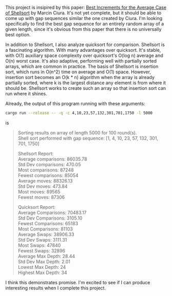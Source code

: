 This project is insipired by this paper: [Best Increments for the Average Case of Shellsort](https://web.archive.org/web/20180923235211/http://sun.aei.polsl.pl/~mciura/publikacje/shellsort.pdf) by Marcin Ciura. It's not yet complete, but it should be able to come up with gap sequences similar the one created by Ciura. I'm looking specifically to find the best gap sequence for an entirely random array of a given length, since it's obvious from this paper that there is no universally best option.

In addition to Shellsort, I also analyze quicksort for comparison. Shellsort is a fascinating algorithm. With many advantages over quicksort. It's stable, with O(1) auxiliary space complexity over quicksort's O(log n) average and O(n) worst case. It's also adaptive, performing well with partially sorted arrays, which are common in practice. The basis of Shellsort is insertion sort, which runs in O(n^2) time on average and O(1) space. However, insertion sort becomes an O(k \* n) algorithm when the array is already partially sorted, where k is the largest distance any element is from where it should be. Shellsort works to create such an array so that insertion sort can run where it shines.

Already, the output of this program running with these arguments:

```bash
cargo run --release -- -q -c 4,10,23,57,132,301,701,1750 -l 5000
```

is

> Sorting results on array of length 5000 for 100 round(s).  
> Shell sort performed with gap sequence: [1, 4, 10, 23, 57, 132, 301, 701, 1750]
>
> Shellsort Report:  
> Average comparisons: 86035.78  
> Std Dev comparisons: 470.05  
> Most comparisons: 87248  
> Fewest comparisons: 85054  
> Average moves: 88326.13  
> Std Dev moves: 473.84  
> Most moves: 89565  
> Fewest moves: 87306
>
> Quicksort Report:  
> Average Comparisons: 70483.17  
> Std Dev Comparisons: 3105.10  
> Fewest Comparisons: 65183  
> Most Comparisons: 81103  
> Average Swaps: 38906.33  
> Std Dev Swaps: 3111.31  
> Most Swaps: 47840  
> Fewest Swaps: 32896  
> Average Max Depth: 28.44  
> Std Dev Max Depth: 2.01  
> Lowest Max Depth: 24  
> Highest Max Depth: 34

I think this demonstrates promise. I'm excited to see if I can produce interesting results when I complete this project.
